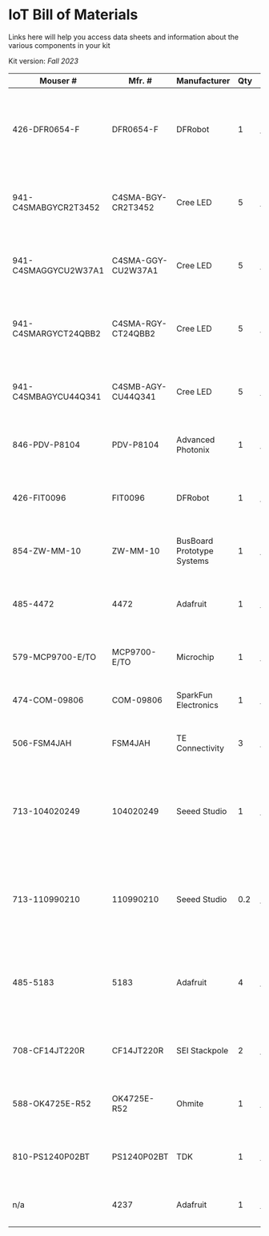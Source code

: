 # IoT Bill of Materials

Links here will help you access data sheets and information about the various components in your kit

Kit version: _Fall 2023_

| Mouser #             | Mfr. #             | Manufacturer               | Qty | URL                                                                                                        | Description                                                                                                         |
| -------------------- | ------------------ | -------------------------- | --- | ---------------------------------------------------------------------------------------------------------- | ------------------------------------------------------------------------------------------------------------------- |
| 426-DFR0654-F        | DFR0654-F          | DFRobot                    | 1   | [Mouser](https://www.mouser.com/ProductDetail/DFRobot/DFR0654-F?qs=DRkmTr78QARtpUKAs1lqkg%3D%3D)                     | Multiprotocol Development Tools FireBeetle ESP32-E IoT Microcontroller with header (Supports Wi-Fi &amp; Bluetooth) |
| 941-C4SMABGYCR2T3452 | C4SMA-BGY-CR2T3452 | Cree LED                   | 5   | [Mouser](https://www.mouser.com/ProductDetail/Cree-LED/C4SMA-BGY-CR2T3452?qs=7D1LtPJG0i2nUGj49G8b4A%3D%3D)           | Standard LEDs - Through Hole Blue LED 472nm, 4-mmOval, 605-1415mcd                                                  |
| 941-C4SMAGGYCU2W37A1 | C4SMA-GGY-CU2W37A1 | Cree LED                   | 5   | [Mouser](https://www.mouser.com/ProductDetail/Cree-LED/C4SMA-GGY-CU2W37A1?qs=7D1LtPJG0i1gnYL5Rh9Mjg%3D%3D)           | Standard LEDs - Through Hole Green LED 527nm 4-mmOval, 1672-3885mcd                                                 |
| 941-C4SMARGYCT24QBB2 | C4SMA-RGY-CT24QBB2 | Cree LED                   | 5   | [Mouser](https://www.mouser.com/ProductDetail/Cree-LED/C4SMA-RGY-CT24QBB2?qs=7D1LtPJG0i3TvxXk5NgRdw%3D%3D)           | Standard LEDs - Through Hole Red LED, 621nm, 4-mmOval, 1205-1976mcd                                                 |
| 941-C4SMBAGYCU44Q341 | C4SMB-AGY-CU44Q341 | Cree LED                   | 5   | [Mouser](https://www.mouser.com/ProductDetail/Cree-LED/C4SMB-AGY-CU44Q341?qs=7D1LtPJG0i3P0lOH1HuUmA%3D%3D)           | Standard LEDs - Through Hole Amber LED 591nm 4-mmOval, 1976-3295mcd                                                 |
| 846-PDV-P8104        | PDV-P8104          | Advanced Photonix          | 1   | [Mouser](https://www.mouser.com/ProductDetail/Advanced-Photonix/PDV-P8104?qs=tlsG%2FOw5FFhNlJFnM8WslQ%3D%3D)         | Ambient Light Sensors Ceramic Photocell                                                                             |
| 426-FIT0096          | FIT0096            | DFRobot                    | 1   | [Mouser](https://www.mouser.com/ProductDetail/DFRobot/FIT0096?qs=kE1vTINknaUsk8v4KGJq6g%3D%3D)                       | DFRobot Accessories 400 Tie Point Interlocking Solderless Breadboard                                                |
| 854-ZW-MM-10         | ZW-MM-10           | BusBoard Prototype Systems | 1   | [Mouser](https://www.mouser.com/ProductDetail/BusBoard-Prototype-Systems/ZW-MM-10?qs=I13xAFqYpRS2vPPNkDxO%2FA%3D%3D) | Jumper Wires ZipWire Male-Male 40 Unzipp Wires x 10cm                                                               |
| 485-4472             | 4472               | Adafruit                   | 1   | [Mouser](https://www.mouser.com/ProductDetail/Adafruit/4472?qs=CUBnOrq4ZJxdyof1rGiiGQ%3D%3D)                         | USB Cables / IEEE 1394 Cables USB Type A to Type C Cable - 6 long                                                   |
| 579-MCP9700-E/TO     | MCP9700-E/TO       | Microchip                  | 1   | [Mouser](https://www.mouser.com/ProductDetail/Microchip-Technology/MCP9700-E-TO?qs=RnzODY3cU8urP3k8lWhNkg%3D%3D)     | Board Mount Temperature Sensors Lin Active Therm                                                                    |
| 474-COM-09806        | COM-09806          | SparkFun Electronics       | 1   | [Mouser](https://www.mouser.com/ProductDetail/SparkFun/COM-09806?qs=WyAARYrbSnZfuYr3d0NLOQ%3D%3D)                    | SparkFun Accessories Trimpot 10K Ohm with Knob                                                                      |
| 506-FSM4JAH          | FSM4JAH            | TE Connectivity            | 3   | [Mouser](https://www.mouser.com/ProductDetail/TE-Connectivity-PB/FSM4JAH?qs=g%252BEszo6zu8PvDg3Xald8LA%3D%3D)        | Tactile Switches TACTILE SWITCH 6MM HIGH                                                                            |
| 713-104020249        | 104020249          | Seeed Studio               | 1   | [Mouser](https://www.mouser.com/ProductDetail/Seeed-Studio/104020249?qs=Wj%2FVkw3K%252BMCj3w6xp4wU8g%3D%3D)          | Display Development Tools Grove - OLED Yellow&Blue Display 0.96 (SSD1315) - SPI/IIC -3.3V/5V                        |
| 713-110990210        | 110990210          | Seeed Studio               | 0.2 | [Mouser](https://www.mouser.com/ProductDetail/Seeed-Studio/110990210?qs=1%252B9yuXKSi8A2O44lPDM%252BLw%3D%3D)        | Seeed Studio Accessories Grove - 4 pin Male Jumper to Grove 4 pin Conversion Cable (5 PCs per Pack)                 |
| 485-5183             | 5183               | Adafruit                   | 4   | [Mouser](https://www.mouser.com/ProductDetail/Adafruit/5183?qs=TCDPyi3sCW3I31cqj%252B2E3g%3D%3D)                     | Adafruit Accessories DHT20 - AHT20 Pin Module - I2C Temperature and Humidity Sensor                                 |
| 708-CF14JT220R       | CF14JT220R         | SEI Stackpole              | 2   | [Mouser](https://www.mouser.com/ProductDetail/SEI-Stackpole/CF14JT220R?qs=FESYatJ8odLV3fb43Uawhg%3D%3D)              | Carbon Film Resistors - Through Hole RES, CF, 1/4W, 220 ohm, 5%                                                     |
| 588-OK4725E-R52      | OK4725E-R52        | Ohmite                     | 1   | [Mouser](https://www.mouser.com/ProductDetail/Ohmite/OK4725E-R52?qs=AkUtuiJmyflWY6Xbvr5uKA%3D%3D)                    | Carbon Film Resistors - Through Hole 4.7K Ohm 1/4W 5% 250 Volt                                                      |
| 810-PS1240P02BT      | PS1240P02BT        | TDK                        | 1   | [Mouser](https://www.mouser.com/ProductDetail/TDK/PS1240P02BT?qs=d7g9p1yFhWaZXSY9MjKMkw%3D%3D)                       | Piezo Buzzers & Audio Indicators Round 12.2mmx6.5mm 4kHz Vin=3V                                                     |
| n/a                  | 4237               | Adafruit                   | 1   | [Mouser](https://www.mouser.com/ProductDetail/Adafruit/4237?qs=PzGy0jfpSMvOngOlj%2FyJjg%3D%3D)[Adafruit](https://www.adafruit.com/product/4237)                                                          | Battery Packs Lithium Ion Polymer Battery - 3.7V 150mAh                                                             |